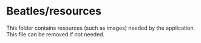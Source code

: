 # Beatles/resources

This folder contains resources (such as images) needed by the application. This file can
be removed if not needed.
